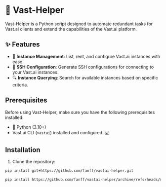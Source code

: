 # :tada: Vast-Helper

Vast-Helper is a Python script designed to automate redundant tasks for Vast.ai clients and extend the capabilities of the Vast.ai platform.

## :sparkles: Features

- :rocket: **Instance Management**: List, rent, and configure Vast.ai instances with ease. 
- :key: **SSH Configuration**: Generate SSH configurations for connecting to your Vast.ai instances. 
- :mag: **Instance Querying**: Search for available instances based on specific criteria. 

## Prerequisites

Before using Vast-Helper, make sure you have the following prerequisites installed:

- :snake: Python (3.10+) 
- Vast.ai CLI (`vastai`) installed and configured. :computer:

## Installation

1. Clone the repository:

```bash
pip install git+https://github.com/fanff/vastai-helper.git

pip install https://github.com/fanff/vastai-helper/archive/refs/heads/main.zip

```